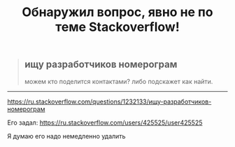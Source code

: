 ﻿---
title: "Обнаружил вопрос, явно не по теме Stackoverflow!"
se.owner.user_id: 424596
se.owner.display_name: "FotonPC"
se.owner.link: "https://ru.meta.stackoverflow.com/users/424596/fotonpc"
se.link: "https://ru.meta.stackoverflow.com/questions/11304/%d0%9e%d0%b1%d0%bd%d0%b0%d1%80%d1%83%d0%b6%d0%b8%d0%bb-%d0%b2%d0%be%d0%bf%d1%80%d0%be%d1%81-%d1%8f%d0%b2%d0%bd%d0%be-%d0%bd%d0%b5-%d0%bf%d0%be-%d1%82%d0%b5%d0%bc%d0%b5-stackoverflow"
se.question_id: 11304
se.post_type: question
---
<blockquote>
<h2>ищу разработчиков номерограм</h2>
<p>можем кто поделится контактами? либо подскажет как найти.</p>
</blockquote>
<hr />
<p><a href="https://ru.stackoverflow.com/questions/1232133/%D0%B8%D1%89%D1%83-%D1%80%D0%B0%D0%B7%D1%80%D0%B0%D0%B1%D0%BE%D1%82%D1%87%D0%B8%D0%BA%D0%BE%D0%B2-%D0%BD%D0%BE%D0%BC%D0%B5%D1%80%D0%BE%D0%B3%D1%80%D0%B0%D0%BC">https://ru.stackoverflow.com/questions/1232133/ищу-разработчиков-номерограм</a></p>
<p>Его задал: <a href="https://ru.stackoverflow.com/users/425525/user425525">https://ru.stackoverflow.com/users/425525/user425525</a></p>
<p>Я думаю его надо немедленно удалить</p>
